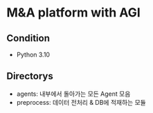 # M&A platform with AGI


## Condition

- Python 3.10

## Directorys

- agents: 내부에서 돌아가는 모든 Agent 모음
- preprocess: 데이터 전처리 & DB에 적재하는 모듈
